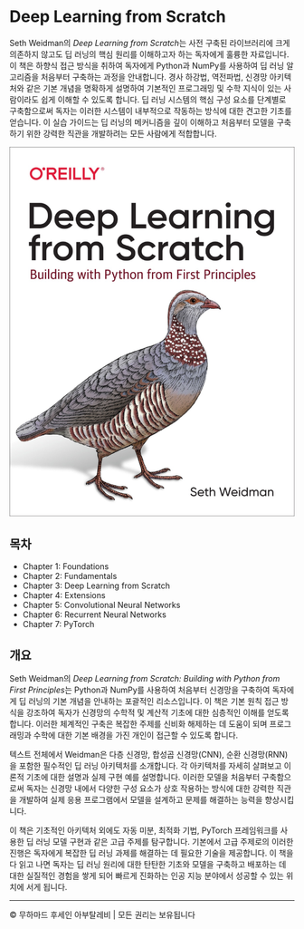 <!-- ©©©©©©©©©©©©©©©©©©©©©©©© All Rights Are Reserved By Muhammad Husain Abootalebi ©©©©©©©©©©©©©©©©©©©©©©©©©©©©©©©©©© -->

# Deep Learning from Scratch

Seth Weidman의 *Deep Learning from Scratch*는 사전 구축된 라이브러리에 크게 의존하지 않고도 딥 러닝의 핵심 원리를 이해하고자 하는 독자에게 훌륭한 자료입니다. 이 책은 하향식 접근 방식을 취하여 독자에게 Python과 NumPy를 사용하여 딥 러닝 알고리즘을 처음부터 구축하는 과정을 안내합니다. 경사 하강법, 역전파법, 신경망 아키텍처와 같은 기본 개념을 명확하게 설명하여 기본적인 프로그래밍 및 수학 지식이 있는 사람이라도 쉽게 이해할 수 있도록 합니다. 딥 러닝 시스템의 핵심 구성 요소를 단계별로 구축함으로써 독자는 이러한 시스템이 내부적으로 작동하는 방식에 대한 견고한 기초를 얻습니다. 이 실습 가이드는 딥 러닝의 메커니즘을 깊이 이해하고 처음부터 모델을 구축하기 위한 강력한 직관을 개발하려는 모든 사람에게 적합합니다.

![Deep Learning from Scratch](../../assets/Books/Book%20Covers/1%20-%201%20-%20Deep%20Learning%20from%20Scratch.png)

## 목차

- Chapter 1: Foundations
- Chapter 2: Fundamentals
- Chapter 3: Deep Learning from Scratch
- Chapter 4: Extensions
- Chapter 5: Convolutional Neural Networks
- Chapter 6: Recurrent Neural Networks
- Chapter 7: PyTorch

## 개요

Seth Weidman의 *Deep Learning from Scratch: Building with Python from First Principles*는 Python과 NumPy를 사용하여 처음부터 신경망을 구축하여 독자에게 딥 러닝의 기본 개념을 안내하는 포괄적인 리소스입니다. 이 책은 기본 원칙 접근 방식을 강조하여 독자가 신경망의 수학적 및 계산적 기초에 대한 심층적인 이해를 얻도록 합니다. 이러한 체계적인 구축은 복잡한 주제를 신비화 해제하는 데 도움이 되며 프로그래밍과 수학에 대한 기본 배경을 가진 개인이 접근할 수 있도록 합니다.

텍스트 전체에서 Weidman은 다층 신경망, 합성곱 신경망(CNN), 순환 신경망(RNN)을 포함한 필수적인 딥 러닝 아키텍처를 소개합니다. 각 아키텍처를 자세히 살펴보고 이론적 기초에 대한 설명과 실제 구현 예를 설명합니다. 이러한 모델을 처음부터 구축함으로써 독자는 신경망 내에서 다양한 구성 요소가 상호 작용하는 방식에 대한 강력한 직관을 개발하여 실제 응용 프로그램에서 모델을 설계하고 문제를 해결하는 능력을 향상시킵니다.

이 책은 기초적인 아키텍처 외에도 자동 미분, 최적화 기법, PyTorch 프레임워크를 사용한 딥 러닝 모델 구현과 같은 고급 주제를 탐구합니다. 기본에서 고급 주제로의 이러한 진행은 독자에게 복잡한 딥 러닝 과제를 해결하는 데 필요한 기술을 제공합니다. 이 책을 다 읽고 나면 독자는 딥 러닝 원리에 대한 탄탄한 기초와 모델을 구축하고 배포하는 데 대한 실질적인 경험을 쌓게 되어 빠르게 진화하는 인공 지능 분야에서 성공할 수 있는 위치에 서게 됩니다.

---

© 무하마드 후세인 아부탈레비 | 모든 권리는 보유됩니다

<!-- ©©©©©©©©©©©©©©©©©©©©©©©© All Rights Are Reserved By Muhammad Husain Abootalebi ©©©©©©©©©©©©©©©©©©©©©©©©©©©©©©©©©© -->
